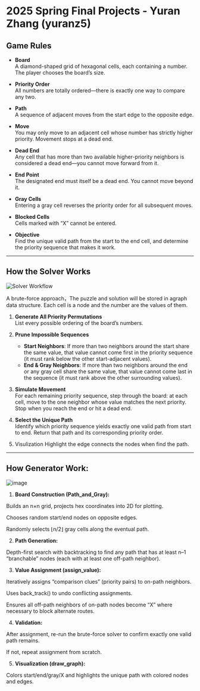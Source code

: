 # 2025 Spring Final Projects - Yuran Zhang (yuranz5)

## Game Rules

- **Board**  
  A diamond-shaped grid of hexagonal cells, each containing a number. The player chooses the board’s size.

- **Priority Order**  
  All numbers are totally ordered—there is exactly one way to compare any two.

- **Path**  
  A sequence of adjacent moves from the start edge to the opposite edge.
  
- **Move**  
  You may only move to an adjacent cell whose number has strictly higher priority. Movement stops at a dead end.

- **Dead End**  
  Any cell that has more than two available higher-priority neighbors is considered a dead end—you cannot move forward from it.

- **End Point**  
  The designated end must itself be a dead end. You cannot move beyond it.

- **Gray Cells**  
  Entering a gray cell reverses the priority order for all subsequent moves.

- **Blocked Cells**  
  Cells marked with “X” cannot be entered.

- **Objective**  
  Find the unique valid path from the start to the end cell, and determine the priority sequence that makes it work.

---

## How the Solver Works

![Solver Workflow](https://github.com/user-attachments/assets/477cb020-c976-4bd5-a769-7e4e834a32f2)

A brute-force approach，The puzzle and solution will be stored in agraph data structure. Each cell is a node and the number are the values of them.

1. **Generate All Priority Permutations**  
   List every possible ordering of the board’s numbers.

2. **Prune Impossible Sequences**  
   - **Start Neighbors**: If more than two neighbors around the start share the same value, that value cannot come first in the priority sequence (it must rank below the other start-adjacent values).  
   - **End & Gray Neighbors**: If more than two neighbors around the end or any gray cell share the same value, that value cannot come last in the sequence (it must rank above the other surrounding values).

3. **Simulate Movement**  
   For each remaining priority sequence, step through the board: at each cell, move to the one neighbor whose value matches the next priority. Stop when you reach the end or hit a dead end.

4. **Select the Unique Path**  
   Identify which priority sequence yields exactly one valid path from start to end. Return that path and its corresponding priority order.
5. Visulization
   Highlight the edge connects the nodes when find the path.

---

## How Generator Work:
![image](https://github.com/user-attachments/assets/c1724215-86fd-4025-a527-bb1c114ffb57)

1. **Board Construction (Path_and_Gray):**  

Builds an n×n grid, projects hex coordinates into 2D for plotting.

Chooses random start/end nodes on opposite edges.

Randomly selects ⌊n/2⌋ gray cells along the eventual path.

2. **Path Generation:**  

Depth-first search with backtracking to find any path that has at least n–1 “branchable” nodes (each with at least one off-path neighbor).

3. **Value Assignment (assign_value):**  

Iteratively assigns “comparison clues” (priority pairs) to on-path neighbors.

Uses back_track() to undo conflicting assignments.

Ensures all off-path neighbors of on-path nodes become “X” where necessary to block alternate routes.

4. **Validation:**  

After assignment, re-run the brute-force solver to confirm exactly one valid path remains.

If not, repeat assignment from scratch.

5. **Visualization (draw_graph):**  

Colors start/end/gray/X and highlights the unique path with colored nodes and edges.

